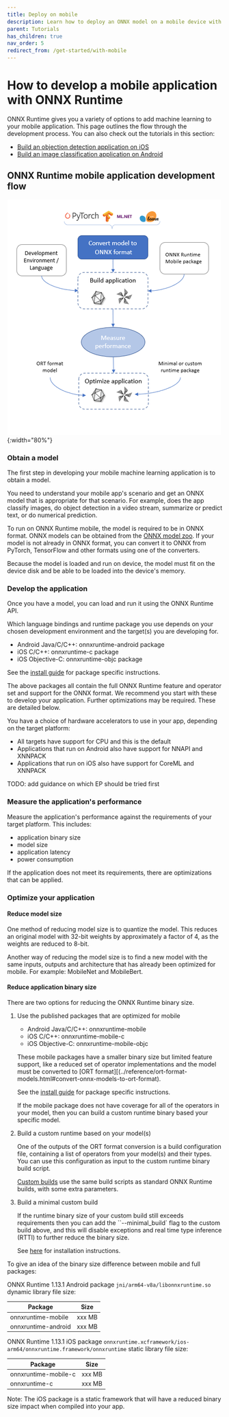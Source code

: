```yaml
---
title: Deploy on mobile
description: Learn how to deploy an ONNX model on a mobile device with ONNX Runtime
parent: Tutorials
has_children: true
nav_order: 5
redirect_from: /get-started/with-mobile
---
```


# How to develop a mobile application with ONNX Runtime

ONNX Runtime gives you a variety of options to add machine learning to your mobile application. This page outlines the flow through the development process. You can also check out the tutorials in this section:

* [Build an objection detection application on iOS](./deploy-ios.md)
* [Build an image classification application on Android](./deploy-android.md)

## ONNX Runtime mobile application development flow

![Steps to build for mobile platforms](../../../images/mobile.png){:width="80%"}

### Obtain a model

The first step in developing your mobile machine learning application is to obtain a model.

You need to understand your mobile app's scenario and get an ONNX model that is appropriate for that scenario. For example, does the app classify images, do object detection in a video stream, summarize or predict text, or do numerical prediction.

To run on ONNX Runtime mobile, the model is required to be in ONNX format. ONNX models can be obtained from the [ONNX model zoo](https://github.com/onnx/models). If your model is not already in ONNX format, you can convert it to ONNX from PyTorch, TensorFlow and other formats using one of the converters.

Because the model is loaded and run on device, the model must fit on the device disk and be able to be loaded into the device's memory.

### Develop the application

Once you have a model, you can load and run it using the ONNX Runtime API.

Which language bindings and runtime package you use depends on your chosen development environment and the target(s) you are developing for.

* Android Java/C/C++: onnxruntime-android package
* iOS C/C++: onnxruntime-c package
* iOS Objective-C: onnxruntime-objc package

See the [install guide](https://onnxruntime.ai/docs/install/#install-on-web-and-mobile) for package specific instructions.

The above packages all contain the full ONNX Runtime feature and operator set and support for the ONNX format. We recommend you start with these to develop your application. Further optimizations may be required. These are detailed below.

You have a choice of hardware accelerators to use in your app, depending on the target platform:

* All targets have support for CPU and this is the default
* Applications that run on Android also have support for NNAPI and XNNPACK
* Applications that run on iOS also have support for CoreML and XNNPACK

TODO: add guidance on which EP should be tried first  

### Measure the application's performance

Measure the application's performance against the requirements of your target platform. This includes:

* application binary size
* model size
* application latency
* power consumption

If the application does not meet its requirements, there are optimizations that can be applied.

### Optimize your application

#### Reduce model size

One method of reducing model size is to quantize the model. This reduces an original model with 32-bit weights by approximately a factor of 4, as the weights are reduced to 8-bit.

Another way of reducing the model size is to find a new model with the same inputs, outputs and architecture that has already been optimized for mobile. For example: MobileNet and MobileBert.

#### Reduce application binary size

There are two options for reducing the ONNX Runtime binary size.

1. Use the published packages that are optimized for mobile

   * Android Java/C/C++: onnxruntime-mobile
   * iOS C/C++: onnxruntime-mobile-c
   * iOS Objective-C: onnxruntime-mobile-objc

   These mobile packages have a smaller binary size but limited feature support, like a reduced set of operator implementations and the model must be converted to [ORT format][(../reference/ort-format-models.html#convert-onnx-models-to-ort-format).

   See the [install guide](https://onnxruntime.ai/docs/install/#install-on-web-and-mobile) for package specific instructions.

   If the mobile package does not have coverage for all of the operators in your model, then you can build a custom runtime binary based your specific model.

2. Build a custom runtime based on your model(s)

   One of the outputs of the ORT format conversion is a build configuration file, containing a list of operators from your model(s) and their types. You can use this configuration as input to the custom runtime binary build script.

   [Custom builds](../build/custom) use the same build scripts as standard ONNX Runtime builds, with some extra parameters.

3. Build a minimal custom build

   If the runtime binary size of your custom build still exceeds requirements then you can add the ``--minimal_build` flag to the custom build above, and this will disable exceptions and real time type inference (RTTI) to further reduce the binary size.

   See [here](../../install/index.md#install-on-web-and-mobile) for installation instructions.

To give an idea of the binary size difference between mobile and full packages:

ONNX Runtime 1.13.1 Android package `jni/arm64-v8a/libonnxruntime.so` dynamic library file size:

|Package|Size|
|-|-|
|onnxruntime-mobile|xxx MB|
|onnxruntime-android|xxx MB|

ONNX Runtime 1.13.1 iOS package `onnxruntime.xcframework/ios-arm64/onnxruntime.framework/onnxruntime` static library file size:

|Package|Size|
|-|-|
|onnxruntime-mobile-c|xxx MB|
|onnxruntime-c|xxx MB|

Note: The iOS package is a static framework that will have a reduced binary size impact when compiled into your app.
